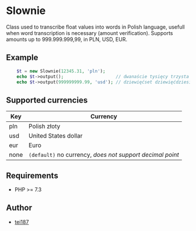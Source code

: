 # Slownie
Class used to transcribe float values into words in Polish language, usefull when word transcription is necessary (amount verification). Supports amounts up to 999.999.999,99, in PLN, USD, EUR.

## Example
```php
    $t = new Slownie(12345.31, 'pln');
    echo $t->output();                    // dwanaście tysięcy trzysta czterdzieści pięć złotych, trzydzieści jeden groszy
    echo $t->output(999999999.99, 'usd'); // dziewięćset dziewięćdziesiąt dziewięć milionów dziewięćset dziewięćdziesiąt dziewięć tysięcy dziewięćset dziewięćdziesiąt dziewięć dolarów, dziewięćdziesiąt dziewięć centów
```

## Supported currencies
| Key  | Currency                                                  |
|------|-----------------------------------------------------------|
| pln  | Polish złoty                                              |
| usd  | United States dollar                                      |
| eur  | Euro                                                      |
| none | `(default)` no currency, *does not support decimal point* |

## Requirements
- PHP >= 7.3

## Author
- [tei187](mailto:bonk.piotr@gmail.com)
